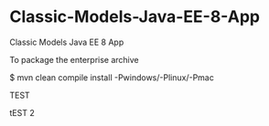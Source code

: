 # Classic-Models-Java-EE-8-App

Classic Models Java EE 8 App

To package the enterprise archive

$ mvn clean compile install -Pwindows/-Plinux/-Pmac

TEST

tEST 2

